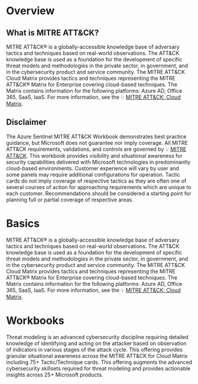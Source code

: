 # Overview
## What is MITRE ATT&CK?
MITRE ATT&CK® is a globally-accessible knowledge base of adversary tactics and techniques based on real-world observations. The ATT&CK knowledge base is used as a foundation for the development of specific threat models and methodologies in the private sector, in government, and in the cybersecurity product and service community. The MITRE ATT&CK Cloud Matrix provides tactics and techniques representing the MITRE ATT&CK® Matrix for Enterprise covering cloud-based techniques. The Matrix contains information for the following platforms: Azure AD, Office 365, SaaS, IaaS. For more information, see the 💡 [MITRE ATT&CK: Cloud Matrix](https://attack.mitre.org/matrices/enterprise/cloud/).

## Disclaimer
The Azure Sentinel MITRE ATT&CK Workbook demonstrates best practice guidance, but Microsoft does not guarantee nor imply coverage. All MITRE ATT&CK requirements, validations, and controls are governed by 💡 [MITRE ATT&CK](https://attack.mitre.org/). This workbook provides visibility and situational awareness for security capabilities delivered with Microsoft technologies in predominantly cloud-based environments. Customer experience will vary by user and some panels may require additional configurations for operation. Tactic cards do not imply coverage of respective tactics as they are often one of several courses of action for approaching requirements which are unique to each customer. Recommendations should be considered a starting point for planning full or partial coverage of respective areas.

# Basics
MITRE ATT&CK® is a globally-accessible knowledge base of adversary tactics and techniques based on real-world observations. The ATT&CK knowledge base is used as a foundation for the development of specific threat models and methodologies in the private sector, in government, and in the cybersecurity product and service community. The MITRE ATT&CK Cloud Matrix provides tactics and techniques representing the MITRE ATT&CK® Matrix for Enterprise covering cloud-based techniques. The Matrix contains information for the following platforms: Azure AD, Office 365, SaaS, IaaS. For more information, see the 💡 [MITRE ATT&CK: Cloud Matrix](https://attack.mitre.org/matrices/enterprise/cloud/).

# Workbooks
Threat modeling is an advanced cybersecurity discipline requiring detailed knowledge of identifying and acting on the attacker based on observation of indicators in various stages of the attack cycle. This offering provides granular situational awareness across the MITRE ATT&CK for Cloud Matrix including 75+ Tactic/Technique cards. This offering augments the advanced cybersecurity skillsets required for threat modeling and provides actionable insights across 25+ Microsoft products. 

